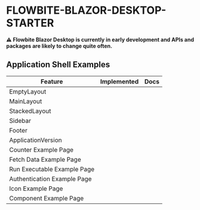 # FLOWBITE-BLAZOR-DESKTOP-STARTER

**⚠️ Flowbite Blazor Desktop is currently in early development and APIs and packages are likely to change quite often.**

## Application Shell Examples

| Feature                     | Implemented | Docs |
| --------------------------- | ----------- | ---- |
| EmptyLayout                 |             |      |
| MainLayout                  |             |      |
| StackedLayout               |             |      |
| Sidebar                     |             |      |
| Footer                      |             |      |
| ApplicationVersion          |             |      |
| Counter Example Page        |             |      |
| Fetch Data Example Page     |             |      |
| Run Executable Example Page |             |      |
| Authentication Example Page |             |      |
| Icon Example Page           |             |      |
| Component Example Page      |             |      |
